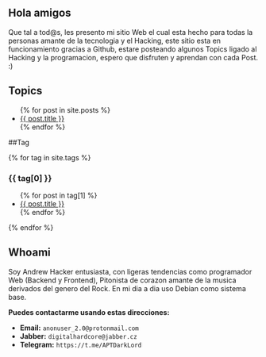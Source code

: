 ## Hola amigos

Que tal a tod@s, les presento mi sitio Web el cual esta hecho para todas la personas amante de la tecnologia
y el Hacking, este sitio esta en funcionamiento gracias a Github, estare posteando algunos Topics ligado al Hacking
y la programacion, espero que disfruten y aprendan con cada Post. :)

## Topics
<ul>
  {% for post in site.posts %}
    <li>
      <a href="{{ post.url }}">{{ post.title }}</a>
    </li>
  {% endfor %}
</ul>

##Tag

{% for tag in site.tags %}
  <h3>{{ tag[0] }}</h3>
  <ul>
    {% for post in tag[1] %}
      <li><a href="{{ post.url }}">{{ post.title }}</a></li>
    {% endfor %}
  </ul>
{% endfor %}

## Whoami

Soy Andrew Hacker entusiasta, con ligeras tendencias como programador Web (Backend y Frontend), Pitonista de corazon
amante de la musica derivados del genero del Rock. En mi dia a dia uso Debian como sistema base.

**Puedes contactarme usando estas direcciones:** 
- **Email:** ```anonuser_2.0@protonmail.com```
- **Jabber:** ```digitalhardcore@jabber.cz```
- **Telegram:** ```https://t.me/APTDarkLord```
